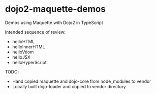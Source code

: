 # dojo2-maquette-demos
Demos using Maquette with Dojo2 in TypeScript

Intended sequence of review:

* helloHTML
* helloInnerHTML
* helloVdom
* helloJSX
* helloHyperScript

TODO:

* Hand copied maquette and dojo-core from node_modules to vendor
* Locally built dojo-loader and copied to vendor directory
